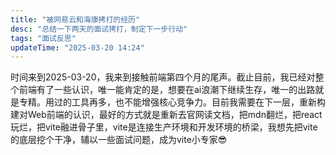 ```yaml
---
title: "被网易云和海康拷打的经历"
desc: "总结一下两天的面试拷打，制定下一步行动"
tags: "面试反思"
updateTime: "2025-03-20 14:24"
---
```


时间来到2025-03-20，我来到接触前端第四个月的尾声。截止目前，我已经对整个前端有了一些认识，唯一能肯定的是，想要在ai浪潮下继续生存，唯一的出路就是专精。用过的工具再多，也不能增强核心竞争力。目前我需要在下一层，重新构建对Web前端的认识，最好的方式就是重新去官网读文档，把mdn翻烂，把react玩烂，把vite融进骨子里，vite是连接生产环境和开发环境的桥梁，我想先把vite的底层挖个干净，辅以一些面试问题，成为vite小专家😎
